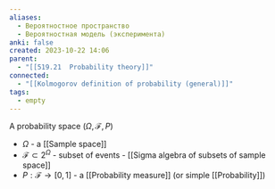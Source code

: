```yaml
---
aliases:
  - Вероятностное пространство
  - Вероятностная модель (эксперимента)
anki: false
created: 2023-10-22 14:06
parent:
  - "[[519.21  Probability theory]]"
connected:
  - "[[Kolmogorov definition of probability (general)]]"
tags:
  - empty
---
```

A probability space $(\Omega, \mathcal{F}, P)$
- $\Omega$ - a [[Sample space]]
- $\mathcal{F} \subset 2^{\Omega}$  - subset of events - [[Sigma algebra of subsets of sample space]]
- $P: \mathcal{F} \rightarrow [0, 1]$ - a [[Probability measure]] (or simple [[Probability]])












